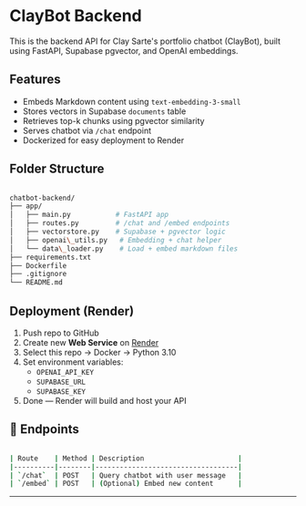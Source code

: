 # ClayBot Backend

This is the backend API for Clay Sarte's portfolio chatbot (ClayBot), built using FastAPI, Supabase pgvector, and OpenAI embeddings.

## Features

- Embeds Markdown content using `text-embedding-3-small`
- Stores vectors in Supabase `documents` table
- Retrieves top-k chunks using pgvector similarity
- Serves chatbot via `/chat` endpoint
- Dockerized for easy deployment to Render

## Folder Structure

```bash

chatbot-backend/
├── app/
│   ├── main.py           # FastAPI app
│   ├── routes.py         # /chat and /embed endpoints
│   ├── vectorstore.py    # Supabase + pgvector logic
│   ├── openai\_utils.py   # Embedding + chat helper
│   └── data\_loader.py    # Load + embed markdown files
├── requirements.txt
├── Dockerfile
├── .gitignore
└── README.md

```

## Deployment (Render)

1. Push repo to GitHub
2. Create new **Web Service** on [Render](https://render.com)
3. Select this repo → Docker → Python 3.10
4. Set environment variables:
   - `OPENAI_API_KEY`
   - `SUPABASE_URL`
   - `SUPABASE_KEY`
5. Done — Render will build and host your API

## 🔗 Endpoints
```bash

| Route    | Method | Description                       |
|----------|--------|-----------------------------------|
| `/chat`  | POST   | Query chatbot with user message   |
| `/embed` | POST   | (Optional) Embed new content      |

```

---
